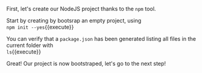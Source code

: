 First, let's create our NodeJS project thanks to the `npm` tool.

Start by creating by bootsrap an empty project, using  
`npm init --yes`{{execute}}

You can verify that a `package.json` has been generated listing all files in the current folder with  
`ls`{{execute}}

Great! Our project is now bootstraped, let's go to the next step!